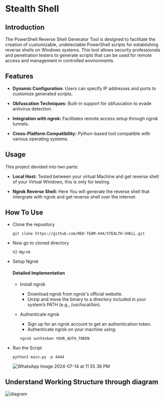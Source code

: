 # Stealth Shell

##  Introduction
The PowerShell Reverse Shell Generator Tool is designed to facilitate the creation of customizable, undetectable PowerShell scripts for establishing reverse shells on Windows systems. This tool allows security professionals and penetration testers to generate scripts that can be used for remote access and management in controlled environments.


##  Features

 - **Dynamic Configuration:**  Users can specify IP addresses and ports to customize generated scripts.

 - **Obfuscation Techniques:** Built-in support for obfuscation to evade antivirus detection.

 - **Integration with ngrok:** Facilitates remote access setup through ngrok tunnels.

 - **Cross-Platform Compatibility:** Python-based tool compatible with various operating systems.


##  Usage
   This project devided into two parts:

- **Local Host:**    Tested between your virtual Machine and get reverse shell of your Virtual Windows, this is only for testing.
   
- **Ngrok Reverse Shell:**    Here You will generate the reverse shell that intergrate with ngrok and get reverse shell over the internet.


##  How To Use

  - Clone the repository
    
     ```
     git clone https://github.com/RED-TEAM-444/STEALTH-SHELL.git
     ```

  - Now go to cloned directory

    ```
    V2-Ngrok
    ```

  - Setup Ngrok
    #### Detailed Implementation
    - Install ngrok
      
        - Download ngrok from ngrok's official website.
        - Unzip and move the binary to a directory included in your system’s PATH (e.g., /usr/local/bin).

    -  Authenticate ngrok
   
       - Sign up for an ngrok account to get an authentication token.
       - Authenticate ngrok on your machine using:
         
        ```
        ngrok authtoken YOUR_AUTH_TOKEN
        ```
- Run the Script

  ```
  python3 main.py -p 4444
  ```

  ![WhatsApp Image 2024-07-14 at 11 55 36 PM](https://github.com/user-attachments/assets/64e6e9b8-2c06-4563-b214-44d56050bfcd)

##  Understand Working Structure through diagram



![diagram ](https://github.com/user-attachments/assets/d9334e73-e004-4301-b612-319f7ede06fd)
